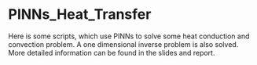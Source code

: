 # PINNs_Heat_Transfer

Here is some scripts, which use PINNs to solve some heat conduction and convection problem. A one dimensional inverse problem is also solved. More detailed information can be found in the slides and report.
